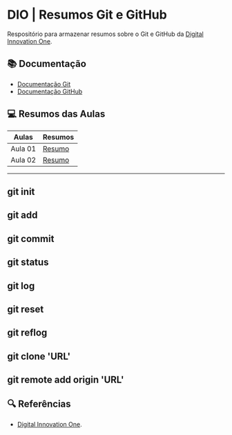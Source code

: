 # DIO | Resumos Git e GitHub

Respositório para armazenar resumos sobre o Git e GitHub da [Digital Innovation One](https://web.dio.me/).

## 📚 Documentação
- [Documentação Git](https://docs.github.com/pt)
- [Documentação GitHub](https://git-scm.com/doc)

## 💻 Resumos das Aulas

| Aulas | Resumos |
|-------|---------|
| Aula 01 | [Resumo]() |
| Aula 02 | [Resumo]() |

---
git init
---
git add
---
git commit
---
git status
---
git log
---
git reset
---
git reflog
---
git clone 'URL'
---
git remote add origin 'URL'
---

## 🔍 Referências
- [Digital Innovation One](https://web.dio.me/).
